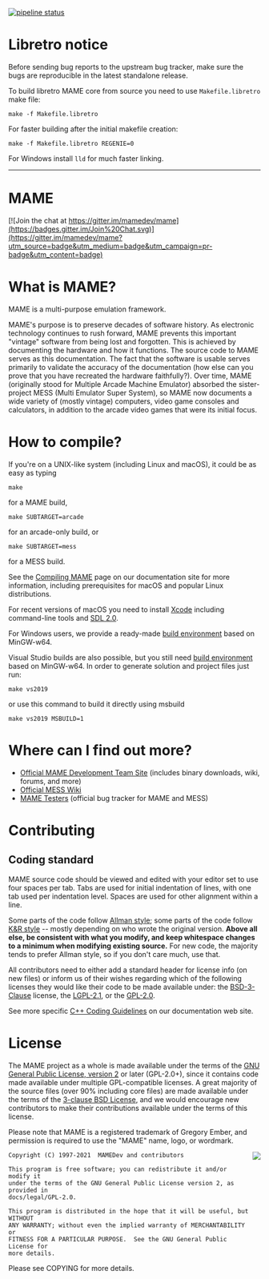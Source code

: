 [![pipeline status](https://git.libretro.com/libretro/mame/badges/master/pipeline.svg)](https://git.libretro.com/libretro/mame/-/commits/master)
# **Libretro notice** #

Before sending bug reports to the upstream bug tracker, make sure the bugs are reproducible in the latest standalone release.

To build libretro MAME core from source you need to use `Makefile.libretro` make file:

```
make -f Makefile.libretro
```


For faster building after the initial makefile creation:

```
make -f Makefile.libretro REGENIE=0
```

For Windows install `lld` for much faster linking.

--------

# **MAME** #

[![Join the chat at https://gitter.im/mamedev/mame](https://badges.gitter.im/Join%20Chat.svg)](https://gitter.im/mamedev/mame?utm_source=badge&utm_medium=badge&utm_campaign=pr-badge&utm_content=badge)

What is MAME?
=============

MAME is a multi-purpose emulation framework.

MAME's purpose is to preserve decades of software history. As electronic technology continues to rush forward, MAME prevents this important "vintage" software from being lost and forgotten. This is achieved by documenting the hardware and how it functions. The source code to MAME serves as this documentation. The fact that the software is usable serves primarily to validate the accuracy of the documentation (how else can you prove that you have recreated the hardware faithfully?). Over time, MAME (originally stood for Multiple Arcade Machine Emulator) absorbed the sister-project MESS (Multi Emulator Super System), so MAME now documents a wide variety of (mostly vintage) computers, video game consoles and calculators, in addition to the arcade video games that were its initial focus.

How to compile?
===============

If you're on a UNIX-like system (including Linux and macOS), it could be as easy as typing

```
make
```

for a MAME build,

```
make SUBTARGET=arcade
```

for an arcade-only build, or

```
make SUBTARGET=mess
```

for a MESS build.

See the [Compiling MAME](http://docs.mamedev.org/initialsetup/compilingmame.html) page on our documentation site for more information, including prerequisites for macOS and popular Linux distributions.

For recent versions of macOS you need to install [Xcode](https://developer.apple.com/xcode/) including command-line tools and [SDL 2.0](https://www.libsdl.org/download-2.0.php).

For Windows users, we provide a ready-made [build environment](http://mamedev.org/tools/) based on MinGW-w64.

Visual Studio builds are also possible, but you still need [build environment](http://mamedev.org/tools/) based on MinGW-w64.
In order to generate solution and project files just run:

```
make vs2019
```
or use this command to build it directly using msbuild

```
make vs2019 MSBUILD=1
```


Where can I find out more?
=============

* [Official MAME Development Team Site](https://mamedev.org/) (includes binary downloads, wiki, forums, and more)
* [Official MESS Wiki](http://mess.redump.net/)
* [MAME Testers](https://mametesters.org/) (official bug tracker for MAME and MESS)


Contributing
=============

## Coding standard

MAME source code should be viewed and edited with your editor set to use four spaces per tab. Tabs are used for initial indentation of lines, with one tab used per indentation level. Spaces are used for other alignment within a line.

Some parts of the code follow [Allman style](https://en.wikipedia.org/wiki/Indent_style#Allman_style); some parts of the code follow [K&R style](https://en.wikipedia.org/wiki/Indent_style#K.26R_style) -- mostly depending on who wrote the original version. **Above all else, be consistent with what you modify, and keep whitespace changes to a minimum when modifying existing source.** For new code, the majority tends to prefer Allman style, so if you don't care much, use that.

All contributors need to either add a standard header for license info (on new files) or inform us of their wishes regarding which of the following licenses they would like their code to be made available under: the [BSD-3-Clause](http://opensource.org/licenses/BSD-3-Clause) license, the [LGPL-2.1](http://opensource.org/licenses/LGPL-2.1), or the [GPL-2.0](http://opensource.org/licenses/GPL-2.0).

See more specific [C++ Coding Guidelines](https://docs.mamedev.org/contributing/cxx.html) on our documentation web site.


License
=======

The MAME project as a whole is made available under the terms of the
[GNU General Public License, version 2](http://opensource.org/licenses/GPL-2.0)
or later (GPL-2.0+), since it contains code made available under multiple
GPL-compatible licenses.  A great majority of the source files (over 90%
including core files) are made available under the terms of the
[3-clause BSD License](http://opensource.org/licenses/BSD-3-Clause), and we
would encourage new contributors to make their contributions available under the
terms of this license.

Please note that MAME is a registered trademark of Gregory Ember, and permission
is required to use the "MAME" name, logo, or wordmark.

<a href="http://opensource.org/licenses/GPL-2.0" target="_blank">
<img align="right" src="http://opensource.org/trademarks/opensource/OSI-Approved-License-100x137.png">
</a>

    Copyright (C) 1997-2021  MAMEDev and contributors

    This program is free software; you can redistribute it and/or modify it
    under the terms of the GNU General Public License version 2, as provided in
    docs/legal/GPL-2.0.

    This program is distributed in the hope that it will be useful, but WITHOUT
    ANY WARRANTY; without even the implied warranty of MERCHANTABILITY or
    FITNESS FOR A PARTICULAR PURPOSE.  See the GNU General Public License for
    more details.

Please see COPYING for more details.
